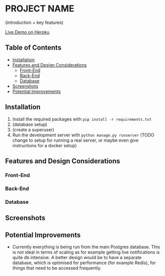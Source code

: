 # PROJECT NAME

(introduction + key features)

[Live Demo on Heroku](#https://touiteur-app.herokuapp.com/)

## Table of Contents

*   [Installation](#installation)
*   [Features and Design Considerations](#features-and-design-considerations)
    *   [Front-End](#front-end)
    *   [Back-End](#back-end)
    *   [Database](#database)
*   [Screenshots](#screenshots)
*   [Potential Improvements](#potential-improvements)

## Installation

1. Install the required packages with `pip install -r requirements.txt`
2. (database setup)
3. (create a superuser)
4. Run the development server with `python manage.py runserver` (TODO change to setup for running a real server, or maybe even give instructions for a docker setup)

## Features and Design Considerations

### Front-End

### Back-End

### Database

## Screenshots

## Potential Improvements

* Currently everything is being run from the main Postgres database. This is not ideal in terms of scaling as for example getting live notifications is quite db intensive. A better design would be to have a separate database, which is optimised for performance (for example Redis), for things that need to be accessed frequently.